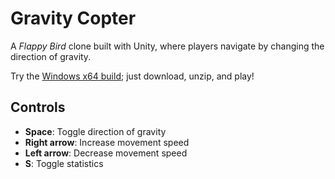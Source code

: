 # Gravity Copter

A <cite>Flappy Bird</cite> clone built with Unity, where players navigate by changing the direction of gravity.

Try the [Windows x64 build](./builds/gravitycopter-win64.zip); just download, unzip, and play!

## Controls

- **Space**: Toggle direction of gravity
- **Right arrow**: Increase movement speed
- **Left arrow**: Decrease movement speed
- **S**: Toggle statistics
